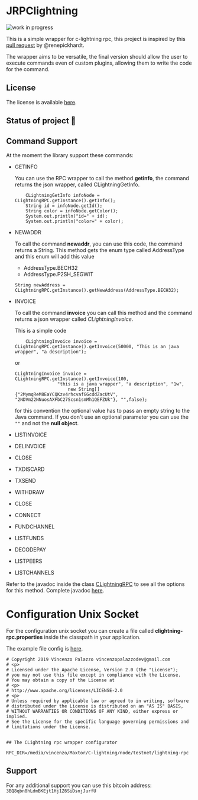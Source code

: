 # JRPClightning

![work in progress](http://s3.amazonaws.com/snd-store/a/26553114/02_02_18_508408464_aab_560x292.jpg)

This is a simple wrapper for c-lightning rpc, this project is inspired by this 
[pull request](https://github.com/ElementsProject/lightning/pull/2223) by @renepickhardt.

The wrapper aims to be versatile, the final version should allow the user to execute commands even of custom plugins, allowing them to write the code for the command.

## License
The license is available [here](https://www.apache.org/licenses/LICENSE-2.0). 

## Status of project :construction:

## Command Support

At the moment the library support these commands:

- GETINFO

    You can use the RPC wrapper to call the method **getinfo**, the command returns the 
    json wrapper, called CLightningGetInfo.
    
    ```
        CLightningGetInfo infoNode = CLightningRPC.getInstance().getInfo();
        String id = infoNode.getId();
        String color = infoNode.getColor();
        System.out.println("id=" + id);
        System.out.println("color=" + color);
    ```
    
- NEWADDR

    To call the command **newaddr**, you can use this code, the command returns a String.
    This method gets the enum type called AddressType and this enum will add this value
    - AddressType.BECH32
    - AddressType.P2SH_SEGWIT
    
    ```
    String newAddress = CLightningRPC.getInstance().getNewAddress(AddressType.BECH32);
    ```
- INVOICE

    To call the command **invoice** you can call this method and the command returns
    a json wrapper called _CLightningInvoice_.
    
    This is a simple code
    
    ```
        CLightningInvoice invoice = CLightningRPC.getInstance().getInvoice(50000, "This is an java wrapper", "a description");
    ```
    or 
    
    ```
    CLightningInvoice invoice = CLightningRPC.getInstance().getInvoice(100,
                    "this is a java wrapper", "a description", "1w",
                        new String[]{"2MymqReM8EaYCQKzv4rhcvafGGcddZacUtV", "2NDVm22NNuosAXFbC27Scsn1smMh1QEFZUk"}, "",false);  
    ```
  for this convention the optional value has to pass an empty string to the Java command.
  If you don't use an optional parameter you can use the `""` and not the **null object**.
- LISTINVOICE
- DELINVOICE
- CLOSE
- TXDISCARD
- TXSEND
- WITHDRAW
- CLOSE
- CONNECT
- FUNDCHANNEL
- LISTFUNDS
- DECODEPAY
- LISTPEERS
- LISTCHANNELS

Refer to the javadoc inside the class [CLightningRPC](https://vincenzopalazzo.github.io/JRPClightning/jrpc/clightning/CLightningRPC.html) to see all the options for this method.
Complete javadoc [here](https://vincenzopalazzo.github.io/JRPClightning/).

# Configuration Unix Socket
For the configuration unix socket you can create a file called **clightning-rpc.properties** inside the classpath in your application.

The example file config is [here](https://github.com/vincenzopalazzo/JRPClightning/blob/master/src/main/resources/clightning-rpc.properties).

```
# Copyright 2019 Vincenzo Palazzo vincenzopalazzodev@gmail.com
# <p>
# Licensed under the Apache License, Version 2.0 (the "License");
# you may not use this file except in compliance with the License.
# You may obtain a copy of the License at
# <p>
# http://www.apache.org/licenses/LICENSE-2.0
# <p>
# Unless required by applicable law or agreed to in writing, software
# distributed under the License is distributed on an "AS IS" BASIS,
# WITHOUT WARRANTIES OR CONDITIONS OF ANY KIND, either express or implied.
# See the License for the specific language governing permissions and
# limitations under the License.


## The CLightning rpc wrapper configurator

RPC_DIR=/media/vincenzo/Maxtor/C-lightning/node/testnet/lightning-rpc
```


## Support
For any additional support you can use this bitcoin address: `3BQ8qbn8hLdmBKEjt1Hj1Z6SiDsnjJurfU`
